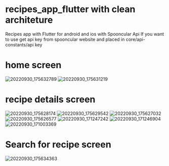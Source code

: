 # recipes_app_flutter with clean architeture

Recipes app with Flutter for android and ios with Spooncular Api
If you want to use get api key from spooncular website and placed in core/api-constants/api key
# home screen
![20220930_175632789](https://user-images.githubusercontent.com/110336659/193311661-30a069c9-9661-4cf9-9eae-4c99adbc0ec0.png)
![20220930_175631219](https://user-images.githubusercontent.com/110336659/193311674-03e1d6cc-c21a-46c2-b8e1-973da89ca299.png)
# recipe details screen

![20220930_175628174](https://user-images.githubusercontent.com/110336659/193311694-f60d9521-ff1a-46e7-a8f4-92a3e731a6e7.png)
![20220930_175629542](https://user-images.githubusercontent.com/110336659/193311724-8a9ecbb6-6863-4381-89de-0fd8790f3a5c.png)
![20220930_175627032](https://user-images.githubusercontent.com/110336659/193311734-627049b3-288e-4a2c-b70c-acdc52638acc.png)
![20220930_175626577](https://user-images.githubusercontent.com/110336659/193311751-dcbf504c-013b-4193-b954-20e02460457a.png)
![20220930_171247242](https://user-images.githubusercontent.com/110336659/193311756-2e3b97fc-6ad3-4f7f-82de-6faf3201f42b.png)
![20220930_171246904](https://user-images.githubusercontent.com/110336659/193311762-8e079f9b-50d6-4efa-8dd7-6877ff991eae.png)
![20220930_171003369](https://user-images.githubusercontent.com/110336659/193311768-ae6867c2-9e45-4c6c-b55f-8b952bdac237.png)
# Search for recipe screen
![20220930_175634363](https://user-images.githubusercontent.com/110336659/193311682-758cff23-8004-4f83-a6dc-c3c724044e76.png)
